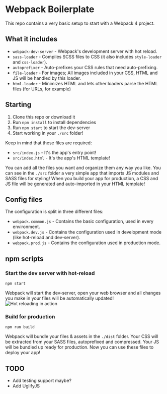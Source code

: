 # Webpack Boilerplate

This repo contains a very basic setup to start with a Webpack 4 project.

## What it includes
 - `webpack-dev-server` - Webpack's development server with hot reload.
 - `sass-loader` - Compiles SCSS files to CSS (it also includes `style-loader` and `css-loader`).
 - `autoprefixer` - Auto-prefixes your CSS rules that need auto-prefixing.
 - `file-loader` - For images; All images included in your CSS, HTML and JS will be handled by this loader.
 - `html-loader` - Minimizes HTML and lets other loaders parse the HTML files (for URLs, for example)

## Starting

 1. Clone this repo or download it
 2. Run `npm install` to install dependencies
 3. Run `npm start` to start the dev-server
 4. Start working in your `./src` folder!

Keep in mind that these files are required:
 - `src/index.js` - It's the app's entry point!
 - `src/index.html` - It's the app's HTML template!

You can add all the files you want and organize them any way you like.
You can see in the `./src` folder a very simple app that imports JS modules and SASS files for styling! When you build your app for production, a CSS and JS file will be generated and auto-imported in your HTML template!

## Config files
The configuration is split in three different files:

 - `webpack.common.js` - Contains the basic configuration, used in every environment.
 - `webpack.dev.js` - Contains the configuration used in development mode (like hot-reload and dev-server).
 - `webpack.prod.js` - Contains the configuration used in production mode.

## npm scripts
### Start the dev server with hot-reload

    npm start
Webpack will start the dev-server, open your web browser and all changes you make in your files will be automatically updated!
![Hot reloading in action](https://i.imgur.com/FncfFt5.gif)

### Build for production

    npm run build
Webpack will bundle your files & assets in the `./dist` folder. Your CSS will be extracted from your SASS files, autoprefixed and compressed. Your JS will be bundled up ready for production. Now you can use these files to deploy your app!


## TODO
- Add testing support maybe?
- Add UglifyJS
